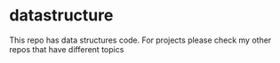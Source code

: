 # datastructure
This repo has data structures code.
For projects please check my other repos that have different topics
